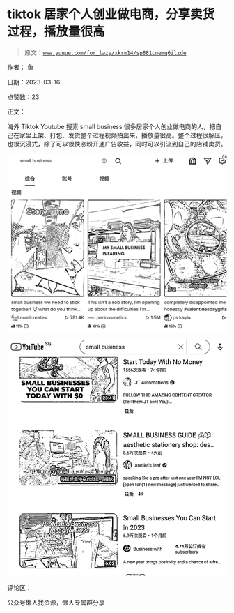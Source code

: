 # tiktok 居家个人创业做电商，分享卖货过程，播放量很高

> 原文：[`www.yuque.com/for_lazy/xkrm14/sp881cnemq6ilzde`](https://www.yuque.com/for_lazy/xkrm14/sp881cnemq6ilzde)



作者： 鱼



日期：2023-03-16



点赞数：23



正文：



海外 Tiktok Youtube 搜索 small business 很多居家个人创业做电商的人，把自己在家里上架、打包、发货整个过程视频拍出来，播放量很高。整个过程很解压，也很沉浸式，除了可以很快涨粉开通广告收益，同时可以引流到自己的店铺卖货。



![](img/63ea7ab05663a37c6aedc09b80d13676.png)  

![](img/96c81e14614321d239769afe29c46f8b.png)  

评论区：



公众号懒人找资源，懒人专属群分享

</ne-p></ne-p>